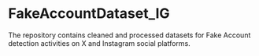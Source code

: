 # FakeAccountDataset_IG
The repository contains cleaned and processed datasets for Fake Account detection activities on X and Instagram social platforms.
